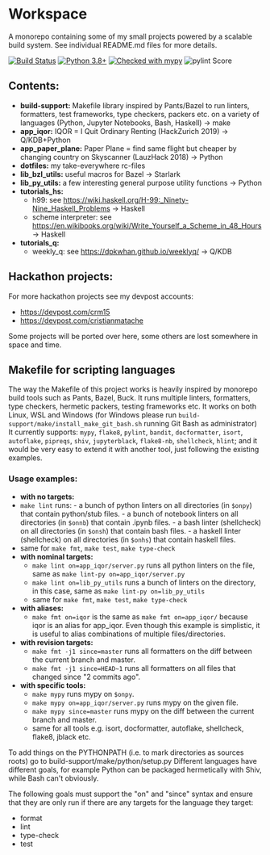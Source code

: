 # Workspace
A monorepo containing some of my small projects powered by a scalable build system. See individual README.md files for more details.

[![Build Status](https://dev.azure.com/cristianmatache/workspace/_apis/build/status/cristianmatache.workspace?branchName=master)](https://dev.azure.com/cristianmatache/workspace/_build/latest?definitionId=1&branchName=master)
[![Python 3.8+](https://img.shields.io/badge/python-3.7+-blue.svg)](https://www.python.org/downloads/)
[![Checked with mypy](http://www.mypy-lang.org/static/mypy_badge.svg)](http://mypy-lang.org/)
![pylint Score](https://mperlet.github.io/pybadge/badges/10.svg)

## Contents:
- **build-support:** Makefile library inspired by Pants/Bazel to run linters, formatters, test frameworks,
  type checkers, packers etc. on a variety of languages (Python, Jupyter Notebooks, Bash, Haskell) → make
- **app_iqor:** IQOR = I Quit Ordinary Renting (HackZurich 2019) →  Q/KDB+Python
- **app_paper_plane:** Paper Plane = find same flight but cheaper by changing country on Skyscanner (LauzHack 2018) → Python
- **dotfiles:** my take-everywhere rc-files
- **lib_bzl_utils:** useful macros for Bazel →  Starlark
- **lib_py_utils:** a few interesting general purpose utility functions → Python
- **tutorials_hs:**
  - h99: see https://wiki.haskell.org/H-99:_Ninety-Nine_Haskell_Problems → Haskell
  - scheme interpreter: see https://en.wikibooks.org/wiki/Write_Yourself_a_Scheme_in_48_Hours → Haskell
- **tutorials_q:**
  - weekly_q: see https://dpkwhan.github.io/weeklyq/ → Q/KDB

## Hackathon projects:
For more hackathon projects see my devpost accounts:
-  https://devpost.com/crm15
-  https://devpost.com/cristianmatache

Some projects will be ported over here, some others are lost somewhere in space and time.

## Makefile for scripting languages
The way the Makefile of this project works is heavily inspired by monorepo build tools such as Pants, Bazel, Buck.
It runs multiple linters, formatters, type checkers, hermetic packers, testing frameworks etc. It works on both 
Linux, WSL and Windows (for Windows please run  `build-support/make/install_make_git_bash.sh` running Git Bash as administrator)
It currently supports:
`mypy`, `flake8`, `pylint`, `bandit`, `docformatter`, `isort`, `autoflake`, `pipreqs`, `shiv`, `jupyterblack`, `flake8-nb`, `shellcheck`, `hlint`;
and it would be very easy to extend it with another tool, just following the existing examples.

### Usage examples:
-  **with no targets:**
  -  `make lint` runs:
    -  a bunch of python linters on all directories (in `$onpy`) that contain python/stub files.
    -  a bunch of notebook linters on all directories (in `$onnb`) that contain .ipynb files.
    -  a bash linter (shellcheck) on all directories (in `$onsh`) that contain bash files.
    -  a haskell linter (shellcheck) on all directories (in `$onhs`) that contain haskell files.
  -  same for `make fmt`, `make test`, `make type-check`
-  **with nominal targets:**
    -  `make lint on=app_iqor/server.py` runs all python linters on the file, same as `make lint-py on=app_iqor/server.py`
    -  `make lint on=lib_py_utils` runs a bunch of linters on the directory, in this case, same as `make lint-py on=lib_py_utils`
    -  same for `make fmt`, `make test`, `make type-check`
- **with aliases:**
    -  `make fmt on=iqor` is the same as `make fmt on=app_iqor/` because iqor is an alias for app_iqor.
       Even though this example is simplistic, it is useful to alias combinations of multiple files/directories.
-  **with revision targets:**
    -  `make fmt -j1 since=master` runs all formatters on the diff between the current branch and master.
    -  `make fmt -j1 since=HEAD~1` runs all formatters on all files that changed since "2 commits ago".
-  **with specific tools:**
      -  `make mypy` runs mypy on `$onpy`.
      -  `make mypy on=app_iqor/server.py` runs mypy on the given file.
      -  `make mypy since=master` runs mypy on the diff between the current branch and master.
      -  same for all tools e.g. isort, docformatter, autoflake, shellcheck, flake8, jblack etc.
  
To add things on the PYTHONPATH (i.e. to mark directories as sources roots) go to build-support/make/python/setup.py
Different languages have different goals, for example Python can be packaged hermetically with Shiv, while Bash can't
obviously.

The following goals must support the "on" and "since" syntax and ensure that they are only run if there are any
targets for the language they target:
-  format
-  lint
-  type-check
-  test
